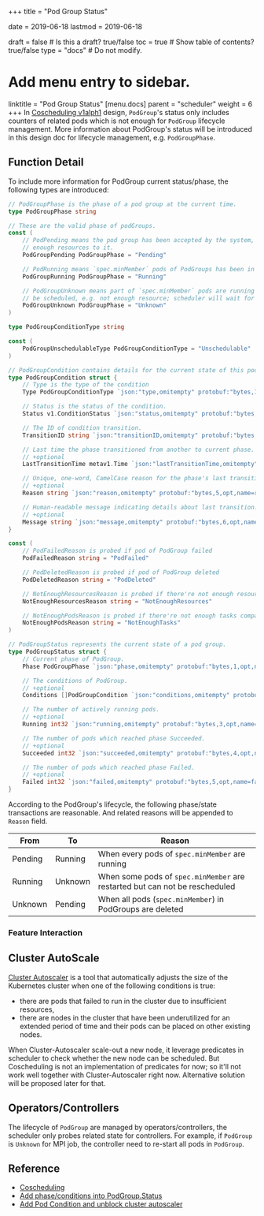 +++
title =  "Pod Group Status"


date = 2019-06-18
lastmod = 2019-06-18

draft = false  # Is this a draft? true/false
toc = true  # Show table of contents? true/false
type = "docs"  # Do not modify.

# Add menu entry to sidebar.
linktitle = "Pod Group Status"
[menu.docs]
  parent = "scheduler"
  weight = 6
+++
In [Coscheduling v1alph1](https://github.com/kubernetes/enhancements/pull/639) design, `PodGroup`'s status
only includes counters of related pods which is not enough for `PodGroup` lifecycle management. More information
about PodGroup's status will be introduced in this design doc for lifecycle management, e.g. `PodGroupPhase`.

## Function Detail

To include more information for PodGroup current status/phase, the following types are introduced:

```go
// PodGroupPhase is the phase of a pod group at the current time.
type PodGroupPhase string

// These are the valid phase of podGroups.
const (
    // PodPending means the pod group has been accepted by the system, but scheduler can not allocate
    // enough resources to it.
    PodGroupPending PodGroupPhase = "Pending"

    // PodRunning means `spec.minMember` pods of PodGroups has been in running phase.
    PodGroupRunning PodGroupPhase = "Running"

    // PodGroupUnknown means part of `spec.minMember` pods are running but the other part can not
    // be scheduled, e.g. not enough resource; scheduler will wait for related controller to recover it.
    PodGroupUnknown PodGroupPhase = "Unknown"
)

type PodGroupConditionType string

const (
    PodGroupUnschedulableType PodGroupConditionType = "Unschedulable"
)

// PodGroupCondition contains details for the current state of this pod group.
type PodGroupCondition struct {
    // Type is the type of the condition
    Type PodGroupConditionType `json:"type,omitempty" protobuf:"bytes,1,opt,name=type"`

    // Status is the status of the condition.
    Status v1.ConditionStatus `json:"status,omitempty" protobuf:"bytes,2,opt,name=status"`

    // The ID of condition transition.
    TransitionID string `json:"transitionID,omitempty" protobuf:"bytes,3,opt,name=transitionID"`

    // Last time the phase transitioned from another to current phase.
    // +optional
    LastTransitionTime metav1.Time `json:"lastTransitionTime,omitempty" protobuf:"bytes,4,opt,name=lastTransitionTime"`

    // Unique, one-word, CamelCase reason for the phase's last transition.
    // +optional
    Reason string `json:"reason,omitempty" protobuf:"bytes,5,opt,name=reason"`

    // Human-readable message indicating details about last transition.
    // +optional
    Message string `json:"message,omitempty" protobuf:"bytes,6,opt,name=message"`
}

const (
    // PodFailedReason is probed if pod of PodGroup failed
    PodFailedReason string = "PodFailed"

    // PodDeletedReason is probed if pod of PodGroup deleted
    PodDeletedReason string = "PodDeleted"

    // NotEnoughResourcesReason is probed if there're not enough resources to schedule pods
    NotEnoughResourcesReason string = "NotEnoughResources"

    // NotEnoughPodsReason is probed if there're not enough tasks compared to `spec.minMember`
    NotEnoughPodsReason string = "NotEnoughTasks"
)

// PodGroupStatus represents the current state of a pod group.
type PodGroupStatus struct {
    // Current phase of PodGroup.
    Phase PodGroupPhase `json:"phase,omitempty" protobuf:"bytes,1,opt,name=phase"`

    // The conditions of PodGroup.
    // +optional
    Conditions []PodGroupCondition `json:"conditions,omitempty" protobuf:"bytes,2,opt,name=conditions"`

    // The number of actively running pods.
    // +optional
    Running int32 `json:"running,omitempty" protobuf:"bytes,3,opt,name=running"`

    // The number of pods which reached phase Succeeded.
    // +optional
    Succeeded int32 `json:"succeeded,omitempty" protobuf:"bytes,4,opt,name=succeeded"`

    // The number of pods which reached phase Failed.
    // +optional
    Failed int32 `json:"failed,omitempty" protobuf:"bytes,5,opt,name=failed"`
}

```

According to the PodGroup's lifecycle, the following phase/state transactions are reasonable. And related
reasons will be appended to `Reason` field.  

| From    | To            | Reason  |
|---------|---------------|---------|
| Pending | Running       | When every pods of `spec.minMember` are running |
| Running | Unknown       | When some pods of `spec.minMember` are restarted but can not be rescheduled |
| Unknown | Pending       | When all pods (`spec.minMember`) in PodGroups are deleted |

### Feature Interaction

## Cluster AutoScale

[Cluster Autoscaler](https://github.com/kubernetes/autoscaler/tree/master/cluster-autoscaler) is a tool that
automatically adjusts the size of the Kubernetes cluster when one of the following conditions is true:

* there are pods that failed to run in the cluster due to insufficient resources,
* there are nodes in the cluster that have been underutilized for an extended period of time and their pods can be placed on other existing nodes.

When Cluster-Autoscaler scale-out a new node, it leverage predicates in scheduler to check whether the new node can be
scheduled. But Coscheduling is not an implementation of predicates for now; so it'll not work well together with
Cluster-Autoscaler right now. Alternative solution will be proposed later for that.

## Operators/Controllers

The lifecycle of `PodGroup` are managed by operators/controllers, the scheduler only probes related state for
controllers. For example, if `PodGroup` is `Unknown` for MPI job, the controller need to re-start all pods in `PodGroup`.

## Reference

* [Coscheduling](https://github.com/kubernetes/enhancements/pull/639)
* [Add phase/conditions into PodGroup.Status](https://github.com/kubernetes-sigs/kube-batch/issues/521)
* [Add Pod Condition and unblock cluster autoscaler](https://github.com/kubernetes-sigs/kube-batch/issues/526)
